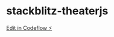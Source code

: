 # stackblitz-theaterjs

[Edit in Codeflow ⚡️](https://stackblitz.com/~/github.com/modster/stackblitz-theaterjs)